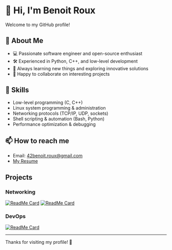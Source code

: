 # 👋 Hi, I'm Benoit Roux

Welcome to my GitHub profile!

## 🚀 About Me

- 💻 Passionate software engineer and open-source enthusiast
- 🛠️ Experienced in Python, C++, and low-level development
- 🌱 Always learning new things and exploring innovative solutions
- 🤝 Happy to collaborate on interesting projects

## 🧰 Skills

- Low-level programming (C, C++)
- Linux system programming & administration
- Networking protocols (TCP/IP, UDP, sockets)
- Shell scripting & automation (Bash, Python)
- Performance optimization & debugging

## 📫 How to reach me

- Email: 42benoit.roux@gmail.com
- [My Resume](https://cv.42.fr/beroux)


## Projects
### Networking
[![ReadMe Card](https://github-readme-stats.vercel.app/api/pin/?username=BenoitRoux0&repo=ft_ping)](https://github.com/BenoitRoux0/ft_ping)
[![ReadMe Card](https://github-readme-stats.vercel.app/api/pin/?username=BenoitRoux0&repo=ft_traceroute)](https://github.com/BenoitRoux0/ft_traceroute)

### DevOps
[![ReadMe Card](https://github-readme-stats.vercel.app/api/pin/?username=Papaquerette&repo=Inception-of-Things)](https://github.com/Papaquerette/Inception-of-Things)


---

Thanks for visiting my profile! 🚀
